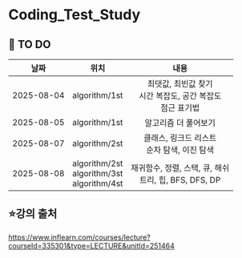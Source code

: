 # Coding_Test_Study


## 📌 TO DO
| 날짜 | 위치 | 내용 |
|:---:|:---:|:---:|
| 2025-08-04 | algorithm/1st | 최댓값, 최빈값 찾기<br/> 시간 복잡도, 공간 복잡도<br/> 점근 표기법<br/>  |
| 2025-08-05 | algorithm/1st | 알고리즘 더 풀어보기 |
| 2025-08-07 | algorithm/2st | 클래스, 링크드 리스트<br/> 순차 탐색, 이진 탐색 |
| 2025-08-08 | algorithm/2st<br/> algorithm/3st<br/> algorithm/4st  | 재귀함수, 정렬, 스택, 큐, 해쉬<br/> 트리, 힙, BFS, DFS, DP |


## ⭐강의 출처
 https://www.inflearn.com/courses/lecture?courseId=335301&type=LECTURE&unitId=251464

